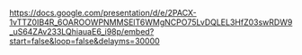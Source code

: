 https://docs.google.com/presentation/d/e/2PACX-1vTTZ0IB4R_6OAROOWPNMMSElT6WMgNCPO75LvDQLEL3HfZ03swRDW9_uS64ZAv233LQhiauaE6_i98p/embed?start=false&loop=false&delayms=30000
